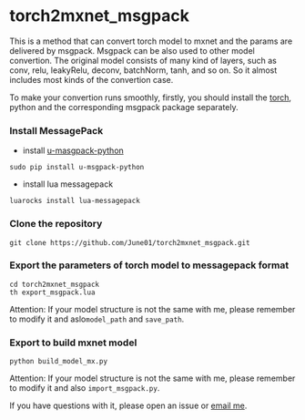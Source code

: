 # torch2mxnet_msgpack
This is a method that can convert torch model to mxnet and the params are delivered by msgpack. Msgpack can be also used to other model convertion. The original model consists of many kind of layers, such as conv, relu, leakyRelu, deconv, batchNorm, tanh, and so on. So it almost includes most kinds of the convertion case.

To make your convertion runs smoothly, firstly, you should install the [torch](http://torch.ch/docs/getting-started.html), python and the corresponding msgpack package separately.

### Install MessagePack
- install [u-masgpack-python](https://github.com/vsergeev/u-msgpack-python)
```shell
sudo pip install u-msgpack-python
```

- install lua messagepack
```shell
luarocks install lua-messagepack
```
### Clone the repository
```shell
git clone https://github.com/June01/torch2mxnet_msgpack.git
```
### Export the parameters of torch model to messagepack format
```shell
cd torch2mxnet_msgpack
th export_msgpack.lua
```
Attention: If your model structure is not the same with me, please remember to modify it and aslo```model_path``` and ```save_path```.

### Export to build mxnet model
```shell
python build_model_mx.py
```
Attention: If your model structure is not the same with me, please remember to modify it and also ```import_msgpack.py```.

If you have questions with it, please open an issue or [email me](xietingting14@nudt.edu.cn).
